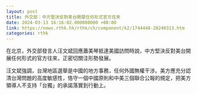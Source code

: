 ```yaml
---
layout: post
title: 外交部：中方堅決反對美台開展任何形式官方往來
date: 2024-03-13 16:16:02.000000000 +08:00
link: https://news.rthk.hk/rthk/ch/component/k2/1744448-20240313.htm
categories: rthk
---
```


在北京，外交部發言人汪文斌回應蕭美琴抵達美國訪問時說，中方堅決反對美台開展任何形式的官方往來，正密切關注形勢發展。

汪文斌強調，台灣地區選舉是中國的地方事務，任何外國無權干涉。美方應充分認清台灣問題的高度敏感性，恪守一個中國原則和中美三個聯合公報的規定，把美方領導人不支持「台獨」的承諾落實到行動上。
